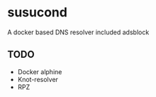 # susucond
A docker based DNS resolver included adsblock


## TODO
* Docker alphine
* Knot-resolver
* RPZ 

